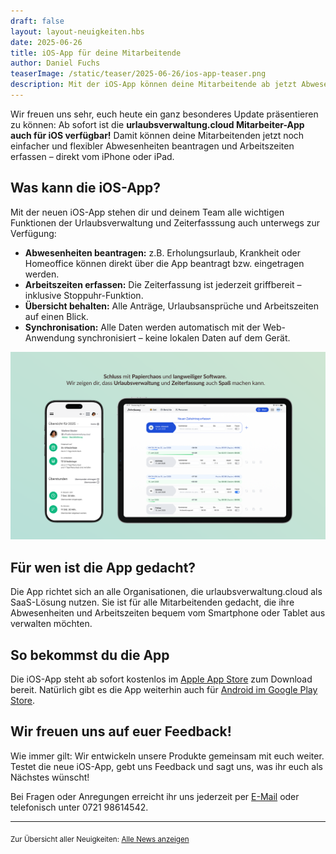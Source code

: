 ```yaml
---
draft: false
layout: layout-neuigkeiten.hbs
date: 2025-06-26
title: iOS-App für deine Mitarbeitende
author: Daniel Fuchs
teaserImage: /static/teaser/2025-06-26/ios-app-teaser.png
description: Mit der iOS-App können deine Mitarbeitende ab jetzt Abwesenheiten beantragen und Zeiten erfassen – direkt vom iPhone oder iPad.
---
```


Wir freuen uns sehr, euch heute ein ganz besonderes Update präsentieren zu können:
Ab sofort ist die **urlaubsverwaltung.cloud Mitarbeiter-App auch für iOS verfügbar!** Damit können deine Mitarbeitenden jetzt noch einfacher und flexibler Abwesenheiten beantragen und Arbeitszeiten erfassen – direkt vom iPhone oder iPad.

<!-- more -->

## Was kann die iOS-App?

Mit der neuen iOS-App stehen dir und deinem Team alle wichtigen Funktionen der Urlaubsverwaltung und Zeiterfasssung auch unterwegs zur Verfügung:

- **Abwesenheiten beantragen:** z.B. Erholungsurlaub, Krankheit oder Homeoffice können direkt über die App beantragt bzw. eingetragen werden.
- **Arbeitszeiten erfassen:** Die Zeiterfassung ist jederzeit griffbereit – inklusive Stoppuhr-Funktion.
- **Übersicht behalten:** Alle Anträge, Urlaubsansprüche und Arbeitszeiten auf einen Blick.
- **Synchronisation:** Alle Daten werden automatisch mit der Web-Anwendung synchronisiert – keine lokalen Daten auf dem Gerät.

<p>
  <picture>
    <img
      src="ios-teaser.png"
      alt="Die neue urlaubsverwaltung.cloud iOS-App"
      decoding="async"
      loading="lazy"
      height="auto"
    />
  </picture>
</p>

## Für wen ist die App gedacht?

Die App richtet sich an alle Organisationen, die urlaubsverwaltung.cloud als SaaS-Lösung nutzen.
Sie ist für alle Mitarbeitenden gedacht, die ihre Abwesenheiten und Arbeitszeiten bequem vom Smartphone oder Tablet aus verwalten möchten.

## So bekommst du die App

Die iOS-App steht ab sofort kostenlos im [Apple App Store](https://apps.apple.com/us/app/urlaubsverwaltung-cloud/id6747396834) zum Download bereit.
Natürlich gibt es die App weiterhin auch für [Android im Google Play Store](https://play.google.com/store/apps/details?id=cloud.urlaubsverwaltung.mobile.urlaubsverwaltung&gl=DE).

## Wir freuen uns auf euer Feedback!

Wie immer gilt: Wir entwickeln unsere Produkte gemeinsam mit euch weiter.
Testet die neue iOS-App, gebt uns Feedback und sagt uns, was ihr euch als Nächstes wünscht!

Bei Fragen oder Anregungen erreicht ihr uns jederzeit per [E-Mail](mailto:info@urlaubsverwaltung.cloud?subject=iOS%20App%20Feedback) oder telefonisch unter 0721 98614542.

---

<sub>Zur Übersicht aller Neuigkeiten: [Alle News anzeigen](/neuigkeiten/)</sub>

